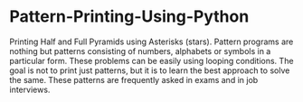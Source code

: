 # Pattern-Printing-Using-Python
Printing Half and Full Pyramids using Asterisks (stars).
Pattern programs are nothing but patterns consisting of numbers, alphabets or symbols in a particular form. 
These problems can be easily using looping conditions. 
The goal is not to print just patterns, but it is to learn the best approach to solve the same. 
These patterns are frequently asked in exams and in job interviews.
